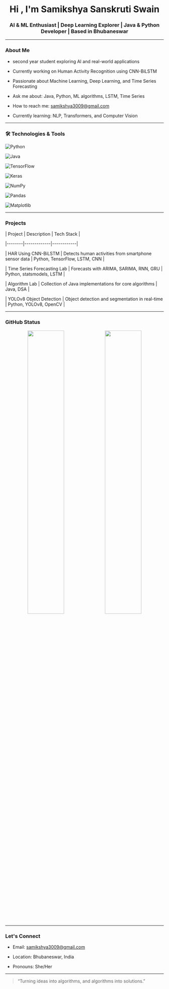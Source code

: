 <h1 align="center">Hi , I'm Samikshya Sanskruti Swain</h1>

<h3 align="center">AI & ML Enthusiast | Deep Learning Explorer | Java & Python Developer | Based in Bhubaneswar</h3>

---

###  About Me

-  second year student exploring AI and real-world applications  

-  Currently working on Human Activity Recognition using CNN-BiLSTM  

-  Passionate about Machine Learning, Deep Learning, and Time Series Forecasting  

-  Ask me about: Java, Python, ML algorithms, LSTM, Time Series  

-  How to reach me: samikshya3009@gmail.com  

-  Currently learning: NLP, Transformers, and Computer Vision

---

### 🛠 Technologies & Tools

![Python](https://img.shields.io/badge/Python-3670A0?style=for-the-badge&logo=python&logoColor=ffdd54)

![Java](https://img.shields.io/badge/Java-ED8B00?style=for-the-badge&logo=java&logoColor=white)

![TensorFlow](https://img.shields.io/badge/TensorFlow-FF6F00?style=for-the-badge&logo=tensorflow&logoColor=white)

![Keras](https://img.shields.io/badge/Keras-D00000?style=for-the-badge&logo=keras&logoColor=white)

![NumPy](https://img.shields.io/badge/Numpy-013243?style=for-the-badge&logo=numpy&logoColor=white)

![Pandas](https://img.shields.io/badge/Pandas-150458?style=for-the-badge&logo=pandas&logoColor=white)

![Matplotlib](https://img.shields.io/badge/Matplotlib-3C78D8?style=for-the-badge&logo=matplotlib&logoColor=white)

---

###  Projects

| Project | Description | Tech Stack |

|--------|-------------|------------|

|  HAR Using CNN-BiLSTM | Detects human activities from smartphone sensor data | Python, TensorFlow, LSTM, CNN |

|  Time Series Forecasting Lab | Forecasts with ARIMA, SARIMA, RNN, GRU | Python, statsmodels, LSTM |

|  Algorithm Lab | Collection of Java implementations for core algorithms | Java, DSA |

|  YOLOv8 Object Detection | Object detection and segmentation in real-time | Python, YOLOv8, OpenCV |

---

###  GitHub Status

<p align="center">

  <img src="https://github-readme-stats.vercel.app/api?username=samikshyasanskruti&show_icons=true&theme=radical" width="48%" />

  <img src="https://github-readme-streak-stats.herokuapp.com/?user=samikshyasanskruti&theme=radical" width="48%" />

</p>

---

###  Let's Connect

- Email: [samikshya3009@gmail.com](mailto:samikshya3009@gmail.com)

- Location: Bhubaneswar, India

- Pronouns: She/Her

---

> “Turning ideas into algorithms, and algorithms into solutions.” 
